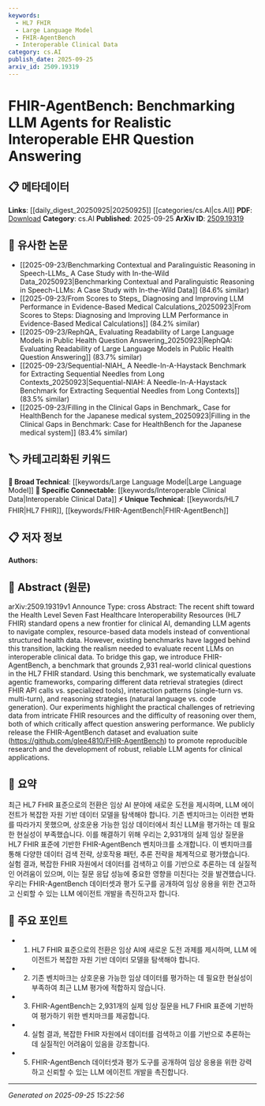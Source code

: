 ```yaml
---
keywords:
  - HL7 FHIR
  - Large Language Model
  - FHIR-AgentBench
  - Interoperable Clinical Data
category: cs.AI
publish_date: 2025-09-25
arxiv_id: 2509.19319
---
```


<!-- KEYWORD_LINKING_METADATA:
{
  "processed_timestamp": "2025-09-25T15:22:56.390873",
  "vocabulary_version": "1.0",
  "selected_keywords": [
    "HL7 FHIR",
    "Large Language Model",
    "FHIR-AgentBench",
    "Interoperable Clinical Data"
  ],
  "rejected_keywords": [],
  "similarity_scores": {
    "HL7 FHIR": 0.82,
    "Large Language Model": 0.78,
    "FHIR-AgentBench": 0.8,
    "Interoperable Clinical Data": 0.77
  },
  "extraction_method": "AI_prompt_based",
  "budget_applied": true,
  "candidates_json": {
    "candidates": [
      {
        "surface": "HL7 FHIR standard",
        "canonical": "HL7 FHIR",
        "aliases": [
          "Health Level Seven Fast Healthcare Interoperability Resources"
        ],
        "category": "unique_technical",
        "rationale": "HL7 FHIR is a critical standard for interoperable healthcare data, making it a unique and essential link for clinical AI applications.",
        "novelty_score": 0.75,
        "connectivity_score": 0.68,
        "specificity_score": 0.85,
        "link_intent_score": 0.82
      },
      {
        "surface": "Large Language Model",
        "canonical": "Large Language Model",
        "aliases": [
          "LLM"
        ],
        "category": "broad_technical",
        "rationale": "Large Language Models are foundational to the discussed agentic frameworks and their evaluation.",
        "novelty_score": 0.45,
        "connectivity_score": 0.88,
        "specificity_score": 0.65,
        "link_intent_score": 0.78
      },
      {
        "surface": "FHIR-AgentBench",
        "canonical": "FHIR-AgentBench",
        "aliases": [],
        "category": "unique_technical",
        "rationale": "FHIR-AgentBench is a newly introduced benchmark specifically designed for evaluating LLM agents in a healthcare context.",
        "novelty_score": 0.85,
        "connectivity_score": 0.6,
        "specificity_score": 0.9,
        "link_intent_score": 0.8
      },
      {
        "surface": "interoperable clinical data",
        "canonical": "Interoperable Clinical Data",
        "aliases": [],
        "category": "specific_connectable",
        "rationale": "Interoperable clinical data is essential for understanding the context and challenges of using LLMs in healthcare.",
        "novelty_score": 0.55,
        "connectivity_score": 0.75,
        "specificity_score": 0.7,
        "link_intent_score": 0.77
      }
    ],
    "ban_list_suggestions": [
      "benchmark",
      "evaluation suite"
    ]
  },
  "decisions": [
    {
      "candidate_surface": "HL7 FHIR standard",
      "resolved_canonical": "HL7 FHIR",
      "decision": "linked",
      "scores": {
        "novelty": 0.75,
        "connectivity": 0.68,
        "specificity": 0.85,
        "link_intent": 0.82
      }
    },
    {
      "candidate_surface": "Large Language Model",
      "resolved_canonical": "Large Language Model",
      "decision": "linked",
      "scores": {
        "novelty": 0.45,
        "connectivity": 0.88,
        "specificity": 0.65,
        "link_intent": 0.78
      }
    },
    {
      "candidate_surface": "FHIR-AgentBench",
      "resolved_canonical": "FHIR-AgentBench",
      "decision": "linked",
      "scores": {
        "novelty": 0.85,
        "connectivity": 0.6,
        "specificity": 0.9,
        "link_intent": 0.8
      }
    },
    {
      "candidate_surface": "interoperable clinical data",
      "resolved_canonical": "Interoperable Clinical Data",
      "decision": "linked",
      "scores": {
        "novelty": 0.55,
        "connectivity": 0.75,
        "specificity": 0.7,
        "link_intent": 0.77
      }
    }
  ]
}
-->

# FHIR-AgentBench: Benchmarking LLM Agents for Realistic Interoperable EHR Question Answering

## 📋 메타데이터

**Links**: [[daily_digest_20250925|20250925]] [[categories/cs.AI|cs.AI]]
**PDF**: [Download](https://arxiv.org/pdf/2509.19319.pdf)
**Category**: cs.AI
**Published**: 2025-09-25
**ArXiv ID**: [2509.19319](https://arxiv.org/abs/2509.19319)

## 🔗 유사한 논문
- [[2025-09-23/Benchmarking Contextual and Paralinguistic Reasoning in Speech-LLMs_ A Case Study with In-the-Wild Data_20250923|Benchmarking Contextual and Paralinguistic Reasoning in Speech-LLMs: A Case Study with In-the-Wild Data]] (84.6% similar)
- [[2025-09-23/From Scores to Steps_ Diagnosing and Improving LLM Performance in Evidence-Based Medical Calculations_20250923|From Scores to Steps: Diagnosing and Improving LLM Performance in Evidence-Based Medical Calculations]] (84.2% similar)
- [[2025-09-23/RephQA_ Evaluating Readability of Large Language Models in Public Health Question Answering_20250923|RephQA: Evaluating Readability of Large Language Models in Public Health Question Answering]] (83.7% similar)
- [[2025-09-23/Sequential-NIAH_ A Needle-In-A-Haystack Benchmark for Extracting Sequential Needles from Long Contexts_20250923|Sequential-NIAH: A Needle-In-A-Haystack Benchmark for Extracting Sequential Needles from Long Contexts]] (83.5% similar)
- [[2025-09-23/Filling in the Clinical Gaps in Benchmark_ Case for HealthBench for the Japanese medical system_20250923|Filling in the Clinical Gaps in Benchmark: Case for HealthBench for the Japanese medical system]] (83.4% similar)

## 🏷️ 카테고리화된 키워드
**🧠 Broad Technical**: [[keywords/Large Language Model|Large Language Model]]
**🔗 Specific Connectable**: [[keywords/Interoperable Clinical Data|Interoperable Clinical Data]]
**⚡ Unique Technical**: [[keywords/HL7 FHIR|HL7 FHIR]], [[keywords/FHIR-AgentBench|FHIR-AgentBench]]

## 📋 저자 정보

**Authors:** 

## 📄 Abstract (원문)

arXiv:2509.19319v1 Announce Type: cross 
Abstract: The recent shift toward the Health Level Seven Fast Healthcare Interoperability Resources (HL7 FHIR) standard opens a new frontier for clinical AI, demanding LLM agents to navigate complex, resource-based data models instead of conventional structured health data. However, existing benchmarks have lagged behind this transition, lacking the realism needed to evaluate recent LLMs on interoperable clinical data. To bridge this gap, we introduce FHIR-AgentBench, a benchmark that grounds 2,931 real-world clinical questions in the HL7 FHIR standard. Using this benchmark, we systematically evaluate agentic frameworks, comparing different data retrieval strategies (direct FHIR API calls vs. specialized tools), interaction patterns (single-turn vs. multi-turn), and reasoning strategies (natural language vs. code generation). Our experiments highlight the practical challenges of retrieving data from intricate FHIR resources and the difficulty of reasoning over them, both of which critically affect question answering performance. We publicly release the FHIR-AgentBench dataset and evaluation suite (https://github.com/glee4810/FHIR-AgentBench) to promote reproducible research and the development of robust, reliable LLM agents for clinical applications.

## 📝 요약

최근 HL7 FHIR 표준으로의 전환은 임상 AI 분야에 새로운 도전을 제시하며, LLM 에이전트가 복잡한 자원 기반 데이터 모델을 탐색해야 합니다. 기존 벤치마크는 이러한 변화를 따라가지 못했으며, 상호운용 가능한 임상 데이터에서 최신 LLM을 평가하는 데 필요한 현실성이 부족했습니다. 이를 해결하기 위해 우리는 2,931개의 실제 임상 질문을 HL7 FHIR 표준에 기반한 FHIR-AgentBench 벤치마크를 소개합니다. 이 벤치마크를 통해 다양한 데이터 검색 전략, 상호작용 패턴, 추론 전략을 체계적으로 평가했습니다. 실험 결과, 복잡한 FHIR 자원에서 데이터를 검색하고 이를 기반으로 추론하는 데 실질적인 어려움이 있으며, 이는 질문 응답 성능에 중요한 영향을 미친다는 것을 발견했습니다. 우리는 FHIR-AgentBench 데이터셋과 평가 도구를 공개하여 임상 응용을 위한 견고하고 신뢰할 수 있는 LLM 에이전트 개발을 촉진하고자 합니다.

## 🎯 주요 포인트

- 1. HL7 FHIR 표준으로의 전환은 임상 AI에 새로운 도전 과제를 제시하며, LLM 에이전트가 복잡한 자원 기반 데이터 모델을 탐색해야 합니다.
- 2. 기존 벤치마크는 상호운용 가능한 임상 데이터를 평가하는 데 필요한 현실성이 부족하여 최근 LLM 평가에 적합하지 않습니다.
- 3. FHIR-AgentBench는 2,931개의 실제 임상 질문을 HL7 FHIR 표준에 기반하여 평가하기 위한 벤치마크를 제공합니다.
- 4. 실험 결과, 복잡한 FHIR 자원에서 데이터를 검색하고 이를 기반으로 추론하는 데 실질적인 어려움이 있음을 강조합니다.
- 5. FHIR-AgentBench 데이터셋과 평가 도구를 공개하여 임상 응용을 위한 강력하고 신뢰할 수 있는 LLM 에이전트 개발을 촉진합니다.


---

*Generated on 2025-09-25 15:22:56*